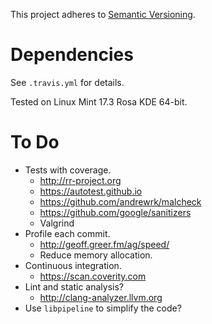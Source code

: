 This project adheres to [Semantic Versioning](http://semver.org).

# Dependencies #

See `.travis.yml` for details.

Tested on Linux Mint 17.3 Rosa KDE 64-bit.

# To Do #

- Tests with coverage.
  - http://rr-project.org
  - https://autotest.github.io
  - https://github.com/andrewrk/malcheck
  - https://github.com/google/sanitizers
  - Valgrind
- Profile each commit.
  - http://geoff.greer.fm/ag/speed/
  - Reduce memory allocation.
- Continuous integration.
  - https://scan.coverity.com
- Lint and static analysis?
  - http://clang-analyzer.llvm.org
- Use `libpipeline` to simplify the code?
